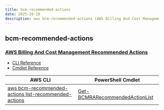 ```yaml
---
title: bcm-recommended-actions
date: 2025-10-10
description: aws bcm-recommended-actions (AWS Billing And Cost Management Recommended Actions) command/cmdlet list.
---
```


## bcm-recommended-actions

### [AWS Billing And Cost Management Recommended Actions](https://aws.amazon.com/aws-cost-management/)

* [CLI Reference](https://awscli.amazonaws.com/v2/documentation/api/latest/reference/bcm-recommended-actions/index.html)
* [Cmdlet Reference](https://docs.aws.amazon.com/powershell/latest/reference/items/BCMRecommendedActions_cmdlets.html)

|AWS CLI|PowerShell Cmdlet|
|----|----|
|[aws bcm-recommended-actions list-recommended-actions](https://awscli.amazonaws.com/v2/documentation/api/latest/reference/bcm-recommended-actions/list-recommended-actions.html)|[Get-BCMRARecommendedActionList](https://docs.aws.amazon.com/powershell/latest/reference/items/Get-BCMRARecommendedActionList.html)|

